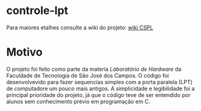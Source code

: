 # controle-lpt


Para maiores etalhes consulte a wiki do projeto:
[wiki CSPL](https://github.com/alexNeto/controle-lpt/wiki)

# Motivo

O projeto foi feito como parte da materia *Laboratório de Hardware* da Faculdade de Tecnologia de São José dos Campos. O código foi desenvolvevido para fazer sequencias simples com a porta paralela (LPT) de computadore um pouco mais antigos.
A simplicidade e legibilidade foi a principal prioridade do projeto, já que o código teve de ser entendido por alunos sem conhecimento prévio em programação em C.
